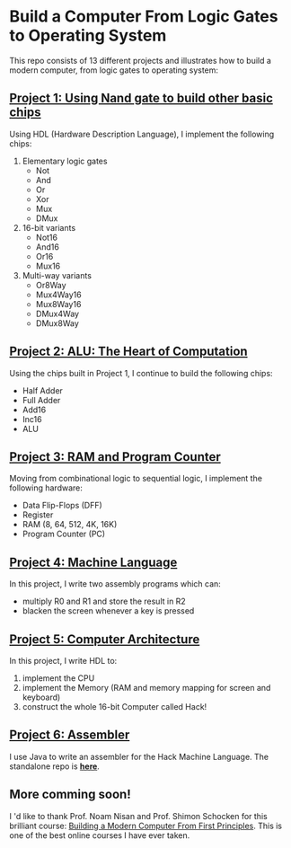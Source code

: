 # Build a Computer From Logic Gates to Operating System

This repo consists of 13 different projects and illustrates how to build a modern computer, from logic gates to operating system:

## [Project 1: Using Nand gate to build other basic chips](https://github.com/Yuchen-Wang-SH/Build-a-Computer-From-Logic-Gates-to-Operating-System/tree/master/projects/01)
Using HDL (Hardware Description Language), I implement the following chips:
1. Elementary logic gates
   - Not
   - And
   - Or
   - Xor
   - Mux
   - DMux
2. 16-bit variants
   - Not16
   - And16
   - Or16
   - Mux16
3. Multi-way variants
   - Or8Way
   - Mux4Way16
   - Mux8Way16
   - DMux4Way
   - DMux8Way

## [Project 2: ALU: The Heart of Computation](https://github.com/Yuchen-Wang-SH/Build-a-Computer-From-Logic-Gates-to-Operating-System/tree/master/projects/02)
Using the chips built in Project 1, I continue to build the following chips:
- Half Adder
- Full Adder
- Add16
- Inc16
- ALU

## [Project 3: RAM and Program Counter](https://github.com/Yuchen-Wang-SH/Build-a-Computer-From-Logic-Gates-to-Operating-System/tree/master/projects/03)
Moving from combinational logic to sequential logic, I implement the following hardware:
- Data Flip-Flops (DFF)
- Register
- RAM (8, 64, 512, 4K, 16K)
- Program Counter (PC)

## [Project 4: Machine Language](https://github.com/Yuchen-Wang-SH/Build-a-Computer-From-Logic-Gates-to-Operating-System/tree/master/projects/04)
In this project, I write two assembly programs which can:

- multiply R0 and R1 and store the result in R2
- blacken the screen whenever a key is pressed

## [Project 5: Computer Architecture](https://github.com/Yuchen-Wang-SH/Build-a-Computer-From-Logic-Gates-to-Operating-System/tree/master/projects/05)
In this project, I write HDL to:
1. implement the CPU
2. implement the Memory (RAM and memory mapping for screen and keyboard)
3. construct the whole 16-bit Computer called Hack!

## [Project 6: Assembler](https://github.com/Yuchen-Wang-SH/Build-a-Computer-From-Logic-Gates-to-Operating-System/tree/master/projects/06)
I use Java to write an assembler for the Hack Machine Language. The standalone repo is [**here**](https://github.com/Yuchen-Wang-SH/Hack-Assembler).

## More comming soon!

I 'd like to thank Prof. Noam Nisan and Prof. Shimon Schocken for this brilliant course: [Building a Modern Computer From First Principles](https://www.nand2tetris.org/). This is one of the best online courses I have ever taken.